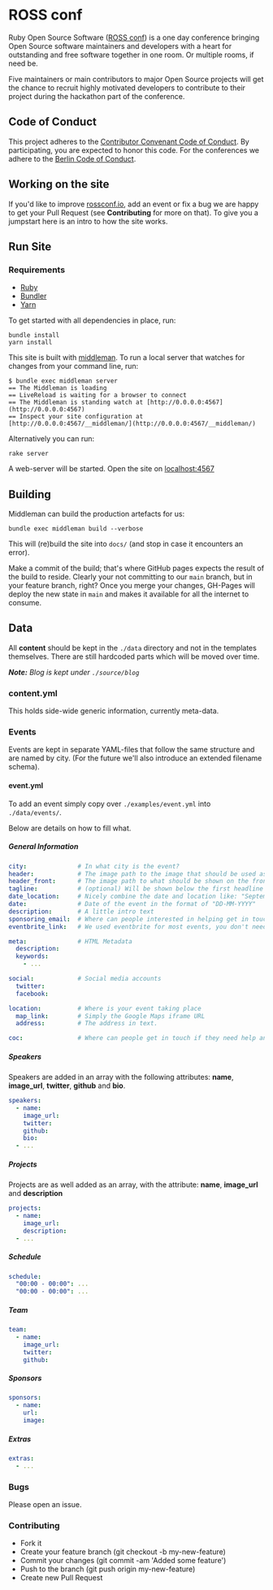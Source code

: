 # ROSS conf

Ruby Open Source Software ([ROSS conf](http://rossconf.io)) is a one day conference bringing Open Source software maintainers and developers with a heart for outstanding and free software together in one room. Or multiple rooms, if need be.

Five maintainers or main contributors to major Open Source projects will get the chance to recruit highly motivated developers to contribute to their project during the hackathon part of the conference.

## Code of Conduct

This project adheres to the [Contributor Convenant Code of Conduct](https://github.com/rossconf/rossconf.io/blob/main/CODE_OF_CONDUCT.md). By participating, you are expected to honor this code. For the conferences we adhere to the [Berlin Code of Conduct](http://berlincodeofconduct.org/).

## Working on the site

If you'd like to improve [rossconf.io](https://www.rossconf.io), add an event or fix a bug we are happy to get your Pull Request (see **Contributing** for more on that). To give you a jumpstart here is an intro to how the site works.

## Run Site

### Requirements

* [Ruby](https://www.ruby-lang.org/)
* [Bundler](https://bundler.io/)
* [Yarn](https://yarnpkg.com/)

To get started with all dependencies in place, run:

    bundle install
    yarn install

This site is built with [middleman](http://middlemanapp.com).
To run a local server that watches for changes from your command line, run:

    $ bundle exec middleman server
    == The Middleman is loading
    == LiveReload is waiting for a browser to connect
    == The Middleman is standing watch at [http://0.0.0.0:4567](http://0.0.0.0:4567)
    == Inspect your site configuration at [http://0.0.0.0:4567/__middleman/](http://0.0.0.0:4567/__middleman/)

Alternatively you can run:

    rake server

A web-server will be started. Open the site on [localhost:4567](http://localhost:4567)

## Building

Middleman can build the production artefacts for us:

    bundle exec middleman build --verbose

This will (re)build the site into `docs/` (and stop in case it encounters an error).

Make a commit of the build; that's where GitHub pages expects the result of the build to reside.
Clearly your not committing to our `main` branch, but in your feature branch, right?
Once you merge your changes, GH-Pages will deploy the new state in `main` and makes it available for all the internet to consume.

## Data

All **content** should be kept in the `./data` directory and not in the templates themselves. There are still hardcoded parts which will be moved over time.

_**Note:** Blog is kept under `./source/blog`_

### content.yml

This holds side-wide generic information, currently meta-data.

### Events

Events are kept in separate YAML-files that follow the same structure and are named by city. (For the future we'll also introduce an extended filename schema).

#### event.yml

To add an event simply copy over `./examples/event.yml` into `./data/events/`.

Below are details on how to fill what.

##### General Information

```yaml
city:              # In what city is the event?
header:            # The image path to the image that should be used as the header
header_front:      # The image path to what should be shown on the frontpage
tagline:           # (optional) Will be shown below the first headline
date_location:     # Nicely combine the date and location like: "September 26, 2015 @ Wooga"
date:              # Date of the event in the format of "DD-MM-YYYY"
description:       # A little intro text
sponsoring_email:  # Where can people interested in helping get in touch?
eventbrite_link:   # We used eventbrite for most events, you don't need to but here you can put the link to the tickets.

meta:              # HTML Metadata
  description:
  keywords:
    - ...

social:            # Social media accounts
  twitter:
  facebook:

location:          # Where is your event taking place
  map_link:        # Simply the Google Maps iframe URL
  address:         # The address in text.

coc:               # Where can people get in touch if they need help and/or feel the Code of Conduct is not respected?
```

##### Speakers

Speakers are added in an array with the following attributes: **name**, **image_url**, **twitter**, **github** and **bio**.

```yaml
speakers:
  - name:
    image_url:
    twitter:
    github:
    bio:
  - ...
```

##### Projects

Projects are as well added as an array, with the attribute: **name**, **image_url** and **description**

```yaml
projects:
  - name:
    image_url:
    description:
  - ...
```

##### Schedule

```yaml
schedule:
  "00:00 - 00:00": ...
  "00:00 - 00:00": ...
```

##### Team

```yaml
team:
  - name:
    image_url:
    twitter:
    github:
```

##### Sponsors

```yaml
sponsors:
  - name:
    url:
    image:
```

##### Extras

```yaml
extras:
  - ...
```

### Bugs

Please open an issue.

### Contributing

* Fork it
* Create your feature branch (git checkout -b my-new-feature)
* Commit your changes (git commit -am 'Added some feature')
* Push to the branch (git push origin my-new-feature)
* Create new Pull Request
